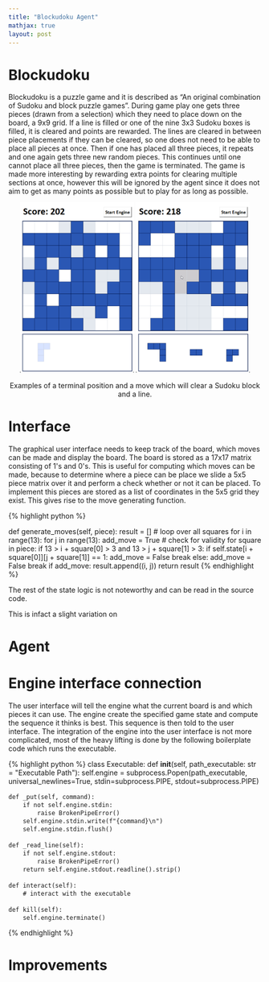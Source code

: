 ```yaml
---
title: "Blockudoku Agent"
mathjax: true
layout: post
---
```


# Blockudoku
Blockudoku is a puzzle game and it is described as “An original combination of Sudoku and block puzzle games”. During game play one gets three pieces (drawn from a selection) which they need to place down on the board, a 9x9 grid. If a line is filled or one of the nine 3x3 Sudoku boxes is filled, it is cleared and points are rewarded. The lines are cleared in between piece placements if they can be cleared, so one does not need to be able to place all pieces at once. Then if one has placed all three pieces, it repeats and one again gets three new random pieces. This continues until one cannot place all three pieces, then the game is terminated. The game is made more interesting by rewarding extra points for clearing multiple sections at once, however this will be ignored by the agent since it does not aim to get as many points as possible but to play for as long as possible.

<p align="middle">
  <img src="/images/blockudoku/quzwEgv.png" width="45%" /> 
  <img src="/images/blockudoku/h0IjWzM.png" width="45%" />
</p>
<div align="center">
  Examples of a terminal position and a move which will clear a Sudoku block and a line.
</div>

# Interface
The graphical user interface needs to keep track of the board, which moves can be made and display the board. The board is stored as a 17x17 matrix consisting of 1's and 0's. This is useful for computing which moves can be made, because to determine where a piece can be place we slide a 5x5 piece matrix over it and perform a check whether or not it can be placed. To implement this pieces are stored as a list of coordinates in the 5x5 grid they exist. This gives rise to the move generating function. 

{% highlight python %}

def generate_moves(self, piece):
    result = []
    # loop over all squares
    for i in range(13):
        for j in range(13):
            add_move = True
            # check for validity
            for square in piece:
                if 13 > i + square[0] > 3 and 13 > j + square[1] > 3:
                    if self.state[i + square[0]][j + square[1]] == 1:
                        add_move = False
                        break
                else:
                    add_move = False
                    break
            if add_move:
                result.append((i, j))
    return result
{% endhighlight %}

The rest of the state logic is not noteworthy and can be read in the source code.

This is infact a slight variation on 

# Agent

# Engine interface connection
The user interface will tell the engine what the current board is and which pieces it can use. The engine create the specified game state and compute the sequence it thinks is best. This sequence is then told to the user interface. The integration of the engine into the user interface is not more complicated, most of the heavy lifting is done by the following boilerplate code which runs the executable.

{% highlight python %}
class Executable:
    def __init__(self, path_executable: str = "Executable Path"):
        self.engine = subprocess.Popen(path_executable, universal_newlines=True, 
                                       stdin=subprocess.PIPE, stdout=subprocess.PIPE)

    def _put(self, command):
        if not self.engine.stdin:
            raise BrokenPipeError()
        self.engine.stdin.write(f"{command}\n")
        self.engine.stdin.flush()

    def _read_line(self):
        if not self.engine.stdout:
            raise BrokenPipeError()
        return self.engine.stdout.readline().strip()

    def interact(self):
        # interact with the executable

    def kill(self):
        self.engine.terminate()
{% endhighlight %}
# Improvements

